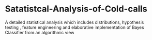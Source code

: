# Satatistcal-Analysis-of-Cold-calls
A detailed statistical analysis which includes distributions, hypothesis testing , feature engineering and elaborative implementation of Bayes Classifier from an algorithmic view
